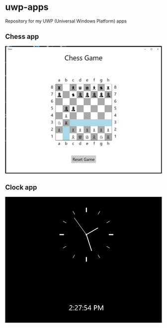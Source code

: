 # uwp-apps
Repository for my UWP (Universal Windows Platform) apps

## Chess app

![screenshot of the chess app](chess.PNG)

## Clock app

![screenshot of the clock app](clock.PNG)
